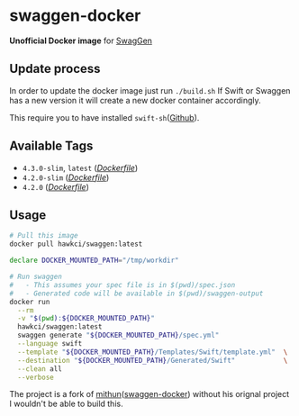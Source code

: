 # swaggen-docker

**Unofficial Docker image** for [SwagGen](https://github.com/yonaskolb/SwagGen)

## Update process

In order to update the docker image just run `./build.sh`
If Swift or Swaggen has a new version it will create a new docker container accordingly.

This require you to have installed `swift-sh`([Github](https://github.com/mxcl/swift-sh)).

## Available Tags

* `4.3.0-slim`, `latest` ([_Dockerfile_](https://github.com/mackoj/swaggen-docker/blob/v4.3.0/Dockerfile))
* `4.2.0-slim` ([_Dockerfile_](https://github.com/mackoj/swaggen-docker/blob/v4.2.0/Dockerfile))
* `4.2.0` ([_Dockerfile_](https://github.com/mackoj/swaggen-docker/blob/v4.2.0/Dockerfile))

## Usage

```bash
# Pull this image
docker pull hawkci/swaggen:latest

declare DOCKER_MOUNTED_PATH="/tmp/workdir"

# Run swaggen
#   - This assumes your spec file is in $(pwd)/spec.json
#   - Generated code will be available in $(pwd)/swaggen-output
docker run																\
  --rm																	\
  -v "$(pwd):${DOCKER_MOUNTED_PATH}"									\
  hawkci/swaggen:latest													\
  swaggen generate "${DOCKER_MOUNTED_PATH}/spec.yml"					\
  --language swift														\
  --template "${DOCKER_MOUNTED_PATH}/Templates/Swift/template.yml"	\
  --destination "${DOCKER_MOUNTED_PATH}/Generated/Swift"			\
  --clean all															\
  --verbose
```

The project is a fork of [mithun](https://github.com/mithun)([swaggen-docker](https://hub.docker.com/r/mayachit/swaggen)) without his orignal project I wouldn't be able to build this.
